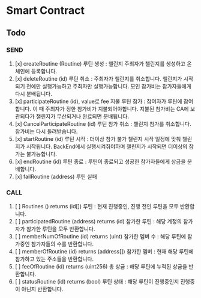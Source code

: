 # Smart Contract

## Todo

### SEND

1. [x] createRoutine (Routine)
       루틴 생성 : 챌린지 주최자가 챌린지를 생성하고 온체인에 등록합니다.
2. [x] deleteRoutine (id)
       루틴 취소 : 주최자가 챌린지를 취소합니다. 챌린지가 시작되기 전에만 실행가능하고 주최자만
       실행가능합니다. 모인 참가비는 참가자들에게 다시 분배됩니다.
3. [x] participateRoutine (id), value로 fee 지불
       루틴 참가 : 참여자가 루틴에 참여합니다. 이 때 주최자가 정한 참가비가 지불되어야합니다. 지불된
       참가비는 CA에 보관되다가 챌린지가 무산되거나 완료되면 분배됩니다.
4. [x] CancelParticipateRoutine (id)
       루틴 참가 취소 : 챌린지 참가를 취소합니다. 참가비는 다시 돌려받습니다.
5. [x] startRoutine (id)
       루틴 시작 : 더이상 참가 불가 챌린지 시작 일정에 맞춰 챌린지가 시작됩니다. BackEnd에서
       실행시켜줘야하며 챌린지가 시작되면 더이상의 참가는 불가능합니다.
6. [x] endRoutine (id)
       루틴 종료 : 루틴이 종료되고 성공한 참가자들에게 상금을 분배합니다.
7. [x] failRoutine (address)
       루틴 실패

### CALL

1. [ ] Routines () returns (id[])
       루틴 : 현재 진행중인, 진행 전인 루틴을 모두 반환합니다.
2. [ ] participatedRoutine (address) returns (id)
       참가한 루틴 : 해당 계정의 참가자가 참가한 루틴을 모두 반환합니다.
3. [ ] memberNumOfRoutine (id) returns (uint)
       참가한 멤버 수 : 해당 루틴에 참가중인 참가자들의 수를 반환합니다.
4. [ ] memberOfRoutine (id) returns (address[])
       참가한 멤버 : 현재 해당 루틴에 참가하고 있는 주소들을 반환합니다.
5. [ ] feeOfRoutine (id) returns (uint256)
       총 상금 : 해당 루틴에 누적된 상금을 반환합니다.
6. [ ] statusRoutine (id) returns (bool)
       루틴 상태 : 해당 루틴이 진행중인지 진행중이 아닌지 반환합니다.
